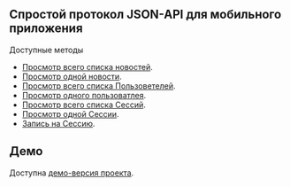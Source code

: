 ## Cпростой протокол JSON-API для мобильного приложения

Доступные методы

- [Просмотр всего списка новостей](http://apitest.phpecommerce.ru/api/News).
- [Просмотр одной новости](http://apitest.phpecommerce.ru/api/News/1).
- [Просмотр всего списка Пользоветелей](http://apitest.phpecommerce.ru/api/Participant).
- [Просмотр одного пользоватлея](http://apitest.phpecommerce.ru/api/Participant/1).
- [Просмотр всего списка Сессий](http://apitest.phpecommerce.ru/api/Session).
- [Просмотр одной Сессии](http://apitest.phpecommerce.ru/api/Session/1).
- [Запись на Сессию](http://apitest.phpecommerce.ru/api/SessionSubscribe).

## Демо

Доступна [демо-версия проекта](http://apitest.phpecommerce.ru/api/).

